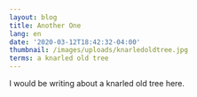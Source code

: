 ```yaml
---
layout: blog
title: Another One
lang: en
date: '2020-03-12T18:42:32-04:00'
thumbnail: /images/uploads/knarledoldtree.jpg
terms: a knarled old tree
---
```

I would be writing about a knarled old tree here.
